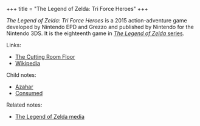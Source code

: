 +++
title = "The Legend of Zelda: Tri Force Heroes"
+++

*The Legend of Zelda: Tri Force Heroes* is a 2015 action-adventure game developed by Nintendo EPD and Grezzo and published by Nintendo for the Nintendo 3DS. It is the eighteenth game in [*The Legend of Zelda* series](@/notes/The_Legend_of_Zelda_media.md).

Links:

- [The Cutting Room Floor](https://tcrf.net/The_Legend_of_Zelda:_Tri_Force_Heroes)
- [Wikipedia](https://en.wikipedia.org/wiki/The_Legend_of_Zelda:_Tri_Force_Heroes)

Child notes:

- [Azahar](@/notes/The_Legend_of_Zelda_Tri_Force_Heroes/Azahar.md)
- [Consumed](@/notes/The_Legend_of_Zelda_Tri_Force_Heroes/Consumed.md)

Related notes:

- [The Legend of Zelda media](@/notes/The_Legend_of_Zelda_media.md)
